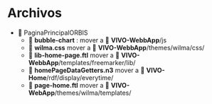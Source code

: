 # Archivos

* :file_folder: PaginaPrincipalORBIS
   * :file_folder:  **bubble-chart** : mover a :file_folder: **VIVO-WebbApp**/js
  * :page_facing_up: **wilma.css** mover a :file_folder: **VIVO-WebbApp**/themes/wilma/css/
  * :page_facing_up: **lib-home-page.ftl** mover a :file_folder: **VIVO-WebbApp**/templates/freemarker/lib/
  * :page_facing_up: **homePageDataGetters.n3** mover a :file_folder: **VIVO-Home**/rdf/display/everytime/
  *  :page_facing_up: **page-home.ftl** mover a :file_folder: **VIVO-WebApp**/themes/wilma/templates/

